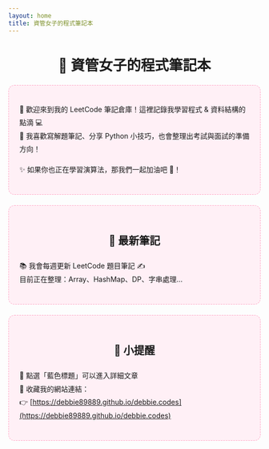 ```yaml
---
layout: home
title: 資管女子的程式筆記本
---
```


<style>
h1, h2 {
  text-align: center;
}
.box {
  background: #fff0f6;
  border: 1px dashed #ffa4c4;
  border-radius: 12px;
  padding: 1.5em;
  margin: 1.5em 0;
  line-height: 1.9;
}
</style>

# 🎀 資管女子的程式筆記本

<div class="box">

🌸 歡迎來到我的 LeetCode 筆記倉庫！這裡記錄我學習程式 & 資料結構的點滴 💻  
🧠 我喜歡寫解題筆記、分享 Python 小技巧，也會整理出考試與面試的準備方向！

✨ 如果你也正在學習演算法，那我們一起加油吧 💪！

</div>

<div class="box">

## 📝 最新筆記  
📚 我會每週更新 LeetCode 題目筆記 ✍️  
目前正在整理：Array、HashMap、DP、字串處理...

</div>

<div class="box">

## 🐾 小提醒  

📌 點選「藍色標題」可以進入詳細文章  
🔖 收藏我的網站連結：  
👉 [https://debbie89889.github.io/debbie.codes](https://debbie89889.github.io/debbie.codes)

</div>
